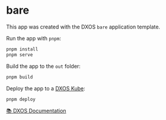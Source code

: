 # bare

This app was created with the DXOS `bare` application template.

Run the app with `pnpm`:

```bash
pnpm install
pnpm serve
```

Build the app to the `out` folder:

```bash
pnpm build
```

Deploy the app to a [DXOS Kube](https://docs.dxos.org/guide/kube/quick-start):

```
pnpm deploy
```

[📚 DXOS Documentation](https://docs.dxos.org)

